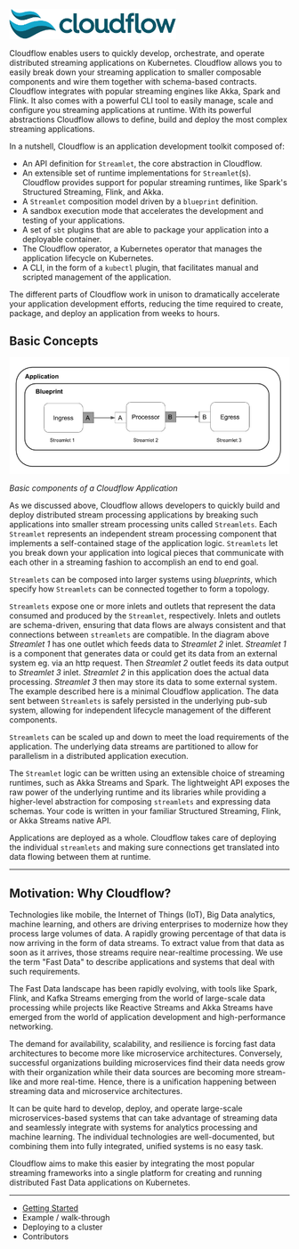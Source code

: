 <p>
<img src="./docs/images/logo.svg" width="300">
</p>
Cloudflow enables users to quickly develop, orchestrate, and operate distributed streaming applications on Kubernetes.
Cloudflow allows you to easily break down your streaming application to smaller composable components and wire them together with schema-based contracts.
Cloudflow integrates with popular streaming engines like Akka, Spark and Flink. It also comes with a powerful CLI tool to easily manage, scale and configure you streaming applications at runtime.
With its powerful abstractions Cloudflow allows to define, build and deploy the most complex streaming applications.

In a nutshell, Cloudflow is an application development toolkit composed of:

- An API definition for `Streamlet`, the core abstraction in Cloudflow.
- An extensible set of runtime implementations for `Streamlet`(s). Cloudflow provides support for popular streaming runtimes, like Spark's Structured Streaming, Flink, and Akka.
- A `Streamlet` composition model driven by a `blueprint` definition.
- A sandbox execution mode that accelerates the development and testing of your applications.
- A set of `sbt` plugins that are able to package your application into a deployable container.
- The Cloudflow operator, a Kubernetes operator that manages the application lifecycle on Kubernetes.
- A CLI, in the form of a `kubectl` plugin, that facilitates manual and scripted management of the application.  

The different parts of Cloudflow work in unison to dramatically accelerate your application development efforts, reducing the time required to create, package, and deploy an application from weeks to hours.

## Basic Concepts

<p>
<img src="./docs/images/apps.png" width="600">

<i>Basic components of a Cloudflow Application</i>
</p>

As we discussed above, Cloudflow allows developers to quickly build and deploy distributed stream processing applications by breaking such applications into smaller stream processing units called `Streamlets`.
Each `Streamlet` represents an independent stream processing component that implements a self-contained stage of the application logic.
`Streamlets` let you break down your application into logical pieces that communicate with each other in a streaming fashion to accomplish an end to end goal.

`Streamlets` can be composed into larger systems using _blueprints_, which specify how `Streamlets` can be connected together to form a topology.

`Streamlets` expose one or more inlets and outlets that represent the data consumed and produced by the `Streamlet`, respectively.
Inlets and outlets are schema-driven, ensuring that data flows are always consistent and that connections between `streamlets` are compatible.
In the diagram above *Streamlet 1* has one outlet which feeds data to *Streamlet 2* inlet. *Streamlet 1* is a component that generates data or could get its data from an external system eg. via an http request.
Then *Streamlet 2* outlet feeds its data output to *Streamlet 3* inlet. *Streamlet 2* in this application does the actual data processing.
*Streamlet 3* then may store its data to some external system.
The example described here is a minimal Cloudflow application.
The data sent between `Streamlets` is safely persisted in the underlying pub-sub system, allowing for independent lifecycle management of the different components.

`Streamlets` can be scaled up and down to meet the load requirements of the application.
The underlying data streams are partitioned to allow for parallelism in a distributed application execution.

The `Streamlet` logic can be written using an extensible choice of streaming runtimes, such as Akka Streams and Spark.
The lightweight API exposes the raw power of the underlying runtime and its libraries while providing a higher-level abstraction for composing `streamlets` and expressing data schemas.
Your code is written in your familiar Structured Streaming, Flink, or Akka Streams native API.

Applications are deployed as a whole. Cloudflow takes care of deploying the individual `streamlets` and making sure connections get translated into data flowing between them at runtime.

---

## Motivation: Why Cloudflow?

Technologies like mobile, the Internet of Things (IoT), Big Data analytics, machine learning, and others are driving enterprises to modernize how they process large volumes of data.
A rapidly growing percentage of that data is now arriving in the form of data streams.
To extract value from that data as soon as it arrives, those streams require near-realtime processing.
We use the term "Fast Data" to describe applications and systems that deal with such requirements.

The Fast Data landscape has been rapidly evolving, with tools like Spark, Flink, and Kafka Streams emerging from the world of large-scale data processing while projects like Reactive Streams and Akka Streams have emerged from the world of application development and high-performance networking.

The demand for availability, scalability, and resilience is forcing fast data architectures to become more like microservice architectures.
Conversely, successful organizations building microservices find their data needs grow with their organization while their data sources are becoming more stream-like and more real-time.
Hence, there is a unification happening between streaming data and microservice architectures.

It can be quite hard to develop, deploy, and operate large-scale microservices-based systems that can take advantage of streaming data and seamlessly integrate with systems for analytics processing and machine learning. The individual technologies are well-documented, but combining them into fully integrated, unified systems is no easy task.

Cloudflow aims to make this easier by integrating the most popular streaming frameworks into a single platform for creating and running distributed Fast Data applications on Kubernetes.

---

* [Getting Started](docs/Getting%20Started.md)
* Example / walk-through
* Deploying to a cluster
* Contributors
